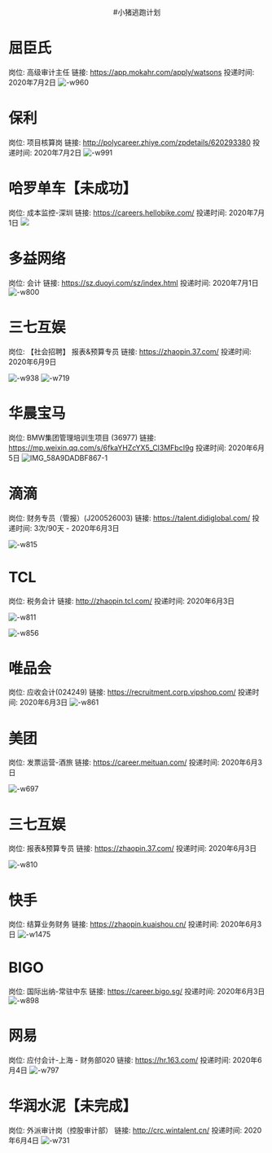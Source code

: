 <center> 
#小猪逃跑计划
</center>


# 屈臣氏
岗位: 高级审计主任
链接: https://app.mokahr.com/apply/watsons
投递时间: 2020年7月2日
![-w960](http://roger-markdown.oss-cn-beijing.aliyuncs.com/2020/07/05/15936619390657.jpg)


# 保利
岗位: 项目核算岗
链接: http://polycareer.zhiye.com/zpdetails/620293380
投递时间: 2020年7月2日
![-w991](http://roger-markdown.oss-cn-beijing.aliyuncs.com/2020/07/05/15936614058271.jpg)


# 哈罗单车【未成功】
岗位: 成本监控-深圳
链接: https://careers.hellobike.com/
投递时间: 2020年7月1日
![](http://roger-markdown.oss-cn-beijing.aliyuncs.com/2020/07/05/15935866380856.jpg)

# 多益网络
岗位: 会计
链接: https://sz.duoyi.com/sz/index.html
投递时间: 2020年7月1日
![-w800](http://roger-markdown.oss-cn-beijing.aliyuncs.com/2020/07/05/15935863091477.jpg)


# 三七互娱
岗位: 【社会招聘】 报表&预算专员
链接: https://zhaopin.37.com/
投递时间: 2020年6月9日

![-w938](http://roger-markdown.oss-cn-beijing.aliyuncs.com/2020/06/09/15916918227119.jpg)
![-w719](http://roger-markdown.oss-cn-beijing.aliyuncs.com/2020/06/09/15916919341949.jpg)


# 华晨宝马
岗位: BMW集团管理培训生项目 (36977)
链接: https://mp.weixin.qq.com/s/6fkaYHZcYX5_Cl3MFbcI9g
投递时间: 2020年6月5日
![IMG_58A9DADBF867-1](http://roger-markdown.oss-cn-beijing.aliyuncs.com/2020/06/09/img58a9dadbf8671.jpeg)




# 滴滴

岗位: 财务专员（管报）(J200526003)
链接: https://talent.didiglobal.com/
投递时间: 3次/90天 - 2020年6月3日

![-w815](http://roger-markdown.oss-cn-beijing.aliyuncs.com/2020/06/09/15911813269043.jpg)


# TCL

岗位: 税务会计
链接: http://zhaopin.tcl.com/
投递时间: 2020年6月3日

![-w811](http://roger-markdown.oss-cn-beijing.aliyuncs.com/2020/06/09/15911835631387.jpg)
 
 ![-w856](http://roger-markdown.oss-cn-beijing.aliyuncs.com/2020/06/09/15911844375989.jpg)

# 唯品会
岗位: 应收会计(024249)
链接: https://recruitment.corp.vipshop.com/
投递时间: 2020年6月3日
![-w861](http://roger-markdown.oss-cn-beijing.aliyuncs.com/2020/06/09/15911853747634.jpg)


# 美团
岗位: 发票运营-酒旅
链接: https://career.meituan.com/
投递时间: 2020年6月3日

![-w697](http://roger-markdown.oss-cn-beijing.aliyuncs.com/2020/06/09/15911858002838.jpg)




# 三七互娱
岗位: 报表&预算专员
链接: https://zhaopin.37.com/
投递时间: 2020年6月3日

![-w810](http://roger-markdown.oss-cn-beijing.aliyuncs.com/2020/06/09/15911870014135.jpg)



# 快手
岗位: 结算业务财务
链接: https://zhaopin.kuaishou.cn/
投递时间: 2020年6月3日
![-w1475](http://roger-markdown.oss-cn-beijing.aliyuncs.com/2020/06/09/15911973055806.jpg)


# BIGO
岗位: 国际出纳-常驻中东
链接: https://career.bigo.sg/
投递时间: 2020年6月3日
![-w898](http://roger-markdown.oss-cn-beijing.aliyuncs.com/2020/06/09/15911989710860.jpg)


# 网易

岗位: 应付会计-上海 - 财务部020
链接: https://hr.163.com/
投递时间: 2020年6月4日
![-w797](http://roger-markdown.oss-cn-beijing.aliyuncs.com/2020/06/09/15912667096131.jpg)


# 华润水泥【未完成】

岗位: 外派审计岗（控股审计部）
链接: http://crc.wintalent.cn/
投递时间: 2020年6月4日
![-w731](http://roger-markdown.oss-cn-beijing.aliyuncs.com/2020/06/09/15912653146585.jpg)

